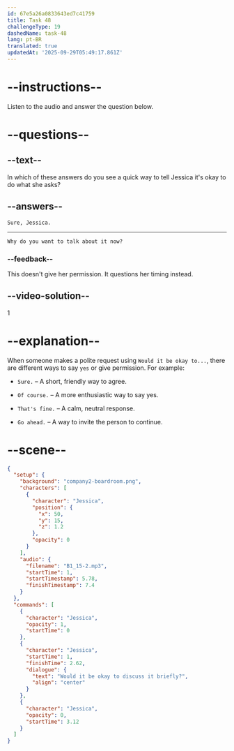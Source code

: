 ```yaml
---
id: 67e5a26a0833643ed7c41759
title: Task 48
challengeType: 19
dashedName: task-48
lang: pt-BR
translated: true
updatedAt: '2025-09-29T05:49:17.861Z'
---
```


<!-- (Audio) Jessica: Would it be okay to discuss it briefly? -->

<!-- SPEAKING -->

# --instructions--

Listen to the audio and answer the question below.

# --questions--

## --text--

In which of these answers do you see a quick way to tell Jessica it's okay to do what she asks?

## --answers--

`Sure, Jessica.`

---

`Why do you want to talk about it now?`

### --feedback--

This doesn't give her permission. It questions her timing instead.

## --video-solution--

1

# --explanation--

When someone makes a polite request using `Would it be okay to...`, there are different ways to say `yes` or give permission. For example:

- `Sure.` – A short, friendly way to agree.  

- `Of course.` – A more enthusiastic way to say yes.  

- `That's fine.` – A calm, neutral response.  

- `Go ahead.` – A way to invite the person to continue.

# --scene--

```json
{
  "setup": {
    "background": "company2-boardroom.png",
    "characters": [
      {
        "character": "Jessica",
        "position": {
          "x": 50,
          "y": 15,
          "z": 1.2
        },
        "opacity": 0
      }
    ],
    "audio": {
      "filename": "B1_15-2.mp3",
      "startTime": 1,
      "startTimestamp": 5.78,
      "finishTimestamp": 7.4
    }
  },
  "commands": [
    {
      "character": "Jessica",
      "opacity": 1,
      "startTime": 0
    },
    {
      "character": "Jessica",
      "startTime": 1,
      "finishTime": 2.62,
      "dialogue": {
        "text": "Would it be okay to discuss it briefly?",
        "align": "center"
      }
    },
    {
      "character": "Jessica",
      "opacity": 0,
      "startTime": 3.12
    }
  ]
}
```
